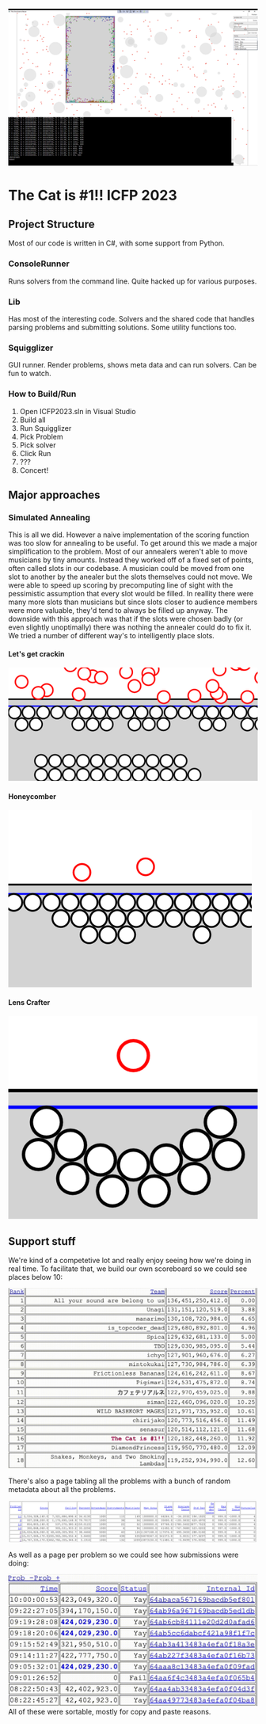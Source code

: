 [//]: # (View this readme at https://github.com/thecatisnumber1/icfp2023)

![Squigglizer](imgs/squigglizer.png)

# The Cat is #1!! ICFP 2023

## Project Structure

Most of our code is written in C#, with some support from Python.

### ConsoleRunner

Runs solvers from the command line. Quite hacked up for various purposes.

### Lib

Has most of the interesting code. Solvers and the shared code that handles parsing problems and submitting solutions. Some utility functions too.

### Squigglizer

GUI runner. Render problems, shows meta data and can run solvers. Can be fun to watch.

### How to Build/Run

1. Open ICFP2023.sln in Visual Studio
2. Build all
3. Run Squigglizer
4. Pick Problem
5. Pick solver
6. Click Run
7. ???
8. Concert!

## Major approaches

### Simulated Annealing

This is all we did. However a naive implementation of the scoring function was too slow for annealing to be useful. To get around this we made a major simplification to the problem. Most of our annealers weren't able to move musicians by tiny amounts. Instead they worked off of a fixed set of points, often called slots in our codebase. A musician could be moved from one slot to another by the anealer but the slots themselves could not move. We were able to speed up scoring by precomputing line of sight with the pessimistic assumption that every slot would be filled. In reallity there were many more slots than musicians but since slots closer to audience members were more valuable, they'd tend to always be filled up anyway. The downside with this approach was that if the slots were chosen badly (or even slightly unoptimally) there was nothing the annealer could do to fix it. We tried a number of different way's to intelligently place slots.

#### Let's get crackin

![Let's get crackin](imgs/lets_get_crackin.png)

#### Honeycomber

![Honeycomber](imgs/honeycomber.png)

#### Lens Crafter

![Lens](imgs/lens.png)

## Support stuff

We're kind of a competetive lot and really enjoy seeing how we're doing in real time. To facilitate that, we build our own scoreboard so we could see places below 10:

![scoreboard](imgs/scoreboard.gif)

There's also a page tabling all the problems with a bunch of random metadata about all the problems.

![table](imgs/prob_table.png)

As well as a page per problem so we could see how submissions were doing:

![table](imgs/sol_table.gif)
All of these were sortable, mostly for copy and paste reasons.
